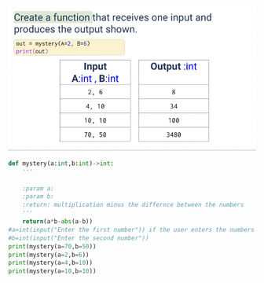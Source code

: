 ![](https://github.com/AleksandarDzudzevic/Unit-1/blob/main/quiz013text.png)
```.py
def mystery(a:int,b:int)->int:
    '''

    :param a:
    :param b:
    :return: multiplication minus the differnce between the numbers
    '''
    return(a*b-abs(a-b))
#a=int(input("Enter the first number")) if the user enters the numbers
#b=int(input("Enter the second number"))
print(mystery(a=70,b=50))
print(mystery(a=2,b=6))
print(mystery(a=4,b=10))
print(mystery(a=10,b=10))

```
